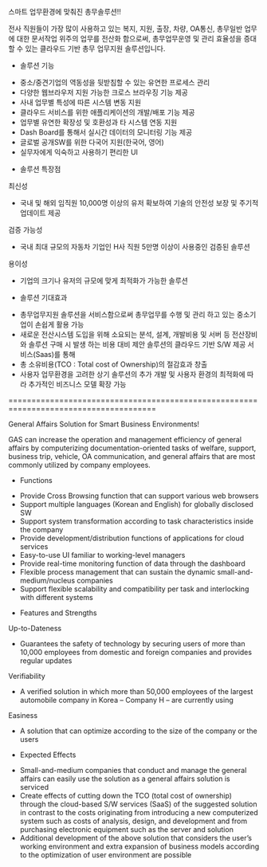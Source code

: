 스마트 업무환경에 맞춰진 총무솔루션!!

전사 직원들이 가장 많이 사용하고 있는 복지, 지원, 출장, 차량, OA통신, 총무일반 업무에 대한 문서작업 위주의 업무를 전산화 함으로써, 총무업무운영 및 관리 효율성을 증대할 수 있는 클라우드 기반 총무 업무지원 솔루션입니다.


* 솔루션 기능
- 중소/중견기업의 역동성을 뒷받침할 수 있는 유연한 프로세스 관리
- 다양한 웹브라우저 지원 가능한 크로스 브라우징 기능 제공
- 사내 업무별 특성에 따른 시스템 변동 지원
- 클라우드 서비스를 위한 애플리케이션의 개발/배포 기능 제공
- 업무별 유연한 확장성 및 호환성과 타 시스템 연동 지원
- Dash Board를 통해서 실시간 데이터의 모니터링 기능 제공
- 글로벌 공개SW를 위한 다국어 지원(한국어, 영어)
- 실무자에게 익숙하고 사용하기 편리한 UI


* 솔루션 특장점

최신성
- 국내 및 해외 임직원 10,000명 이상의 유저 확보하여 기술의 안전성 보장 및 주기적 업데이트 제공


검증 가능성 
- 국내 최대 규모의 자동차 기업인 H사 직원 5만명 이상이 사용중인 검증된 솔루션


용이성
- 기업의 크기나 유저의 규모에 맞게 최적화가 가능한 솔루션


* 솔루션 기대효과
- 총무업무지원 솔루션을 서비스함으로써 총무업무를 수행 및 관리 하고 있는 중소기업이 손쉽게 활용 가능
- 새로운 전산시스템 도입을 위해 소요되는 분석, 설계, 개발비용 및 서버 등 전산장비와 솔루션 구매 시 발생 하는 비용 대비 제안 솔루션의 클라우드 기반 S/W 제공 서비스(Saas)를 통해
- 총 소유비용(TCO : Total cost of Ownership)의 절감효과 창출
- 사용자 업무환경을 고려한 상기 솔루션의 추가 개발 및 사용자 환경의 최적화에 따라 추가적인 비즈니스 모델 확장 가능


======================================================================================

General Affairs Solution for Smart Business Environments!

GAS can increase the operation and management efficiency of general affairs by computerizing documentation-oriented tasks of welfare, support, business trip, vehicle, OA communication, and general affairs that are most commonly utilized by company employees.

* Functions
- Provide Cross Browsing function that can support various web browsers
- Support multiple languages (Korean and English) for globally disclosed SW
- Support system transformation according to task characteristics inside the company
- Provide development/distribution functions of applications for cloud services
- Easy-to-use UI familiar to working-level managers
- Provide real-time monitoring function of data through the dashboard
- Flexible process management that can sustain the dynamic small-and-medium/nucleus companies
- Support flexible scalability and compatibility per task and interlocking with different systems



* Features and Strengths

Up-to-Dateness
- Guarantees the safety of technology by securing users of more than 10,000 employees from domestic and foreign companies and provides regular updates

Verifiability
- A verified solution in which more than 50,000 employees of the largest automobile company in Korea – Company H – are currently using

Easiness
- A solution that can optimize according to the size of the company or the users


* Expected Effects
- Small-and-medium companies that conduct and manage the general affairs can easily use the solution as a general affairs solution is serviced
- Create effects of cutting down the TCO (total cost of ownership) through the cloud-based S/W services (SaaS) of the suggested solution in contrast to the costs originating from introducing a new computerized system such as costs of analysis, design, and development and from purchasing electronic equipment such as the server and solution
- Additional development of the above solution that considers the user’s working environment and extra expansion of business models according to the optimization of user environment are possible
